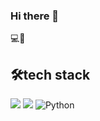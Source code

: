 ### Hi there 👋

<!--
**yunjeremy/YunJeremy** is a ✨ _special_ ✨ repository because its `README.md` (this file) appears on your GitHub profile.

Here are some ideas to get you started:

- 🔭 I’m currently working on ...
- 🌱 I’m currently learning ...
- 👯 I’m looking to collaborate on ...
- 🤔 I’m looking for help with ...
- 💬 Ask me about ...
- 📫 How to reach me: ...
- 😄 Pronouns: ...
- ⚡ Fun fact: ...
-->
💻📧
## 🛠️tech stack 
<img src="https://img.shields.io/badge/python-yellow?style=for-the-badge&logo=Python&logoColor=black"> <img src="https://img.shields.io/badge/C++-blue?style=for-the-badge&logo=C&logoColor=black">
<img alt="Python" src="https://img.shields.io/badge/Python-3776AB.svg?&style=for-the-badge&logo=Python&logoColor=white"/>
